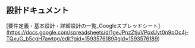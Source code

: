 ## 設計ドキュメント
[要件定義・基本設計・詳細設計の一覧_Googleスプレッドシート]　(https://docs.google.com/spreadsheets/d/1geJPnzZtjuVPoxUyt0n9pOc4j-TQxuG_b5cgH7awtog/edit?gid=1593576189#gid=1593576189)
